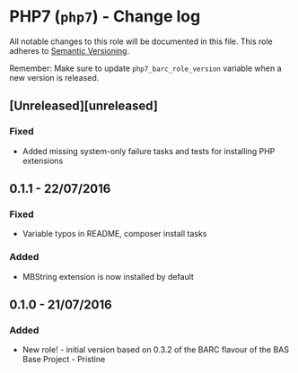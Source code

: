 # PHP7 (`php7`) - Change log

All notable changes to this role will be documented in this file.
This role adheres to [Semantic Versioning](http://semver.org/spec/v2.0.0.html).

Remember: Make sure to update `php7_barc_role_version` variable when a new version is released.

## [Unreleased][unreleased]

### Fixed

* Added missing system-only failure tasks and tests for installing PHP extensions

## 0.1.1 - 22/07/2016

### Fixed

* Variable typos in README, composer install tasks

### Added

* MBString extension is now installed by default

## 0.1.0 - 21/07/2016

### Added

* New role! - initial version based on 0.3.2 of the BARC flavour of the BAS Base Project - Pristine
